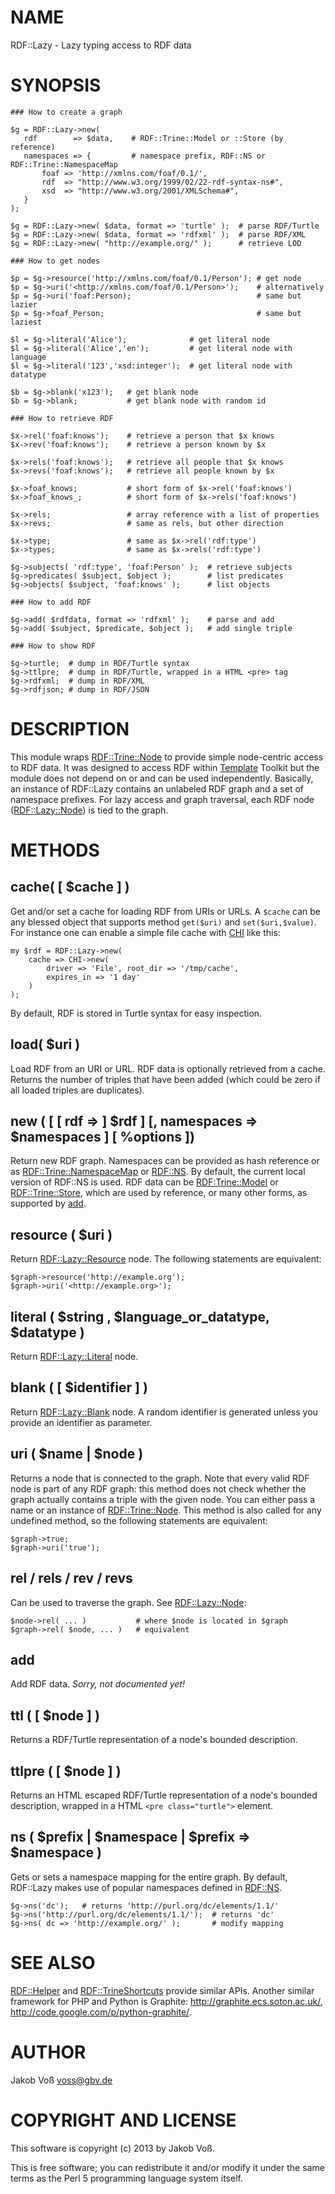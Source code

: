 # NAME

RDF::Lazy - Lazy typing access to RDF data

# SYNOPSIS

    ### How to create a graph

    $g = RDF::Lazy->new(
       rdf        => $data,    # RDF::Trine::Model or ::Store (by reference)
       namespaces => {         # namespace prefix, RDF::NS or RDF::Trine::NamespaceMap
           foaf => 'http://xmlns.com/foaf/0.1/',
           rdf  => "http://www.w3.org/1999/02/22-rdf-syntax-ns#",
           xsd  => "http://www.w3.org/2001/XMLSchema#",
       }
    );

    $g = RDF::Lazy->new( $data, format => 'turtle' );  # parse RDF/Turtle
    $g = RDF::Lazy->new( $data, format => 'rdfxml' );  # parse RDF/XML
    $g = RDF::Lazy->new( "http://example.org/" );      # retrieve LOD

    ### How to get nodes

    $p = $g->resource('http://xmlns.com/foaf/0.1/Person'); # get node
    $p = $g->uri('<http://xmlns.com/foaf/0.1/Person>');    # alternatively
    $p = $g->uri('foaf:Person);                            # same but lazier
    $p = $g->foaf_Person;                                  # same but laziest

    $l = $g->literal('Alice');              # get literal node
    $l = $g->literal('Alice','en');         # get literal node with language
    $l = $g->literal('123','xsd:integer');  # get literal node with datatype

    $b = $g->blank('x123');   # get blank node
    $b = $g->blank;           # get blank node with random id

    ### How to retrieve RDF

    $x->rel('foaf:knows');    # retrieve a person that $x knows
    $x->rev('foaf:knows');    # retrieve a person known by $x

    $x->rels('foaf:knows');   # retrieve all people that $x knows
    $x->revs('foaf:knows');   # retrieve all people known by $x

    $x->foaf_knows;           # short form of $x->rel('foaf:knows')
    $x->foaf_knows_;          # short form of $x->rels('foaf:knows')

    $x->rels;                 # array reference with a list of properties
    $x->revs;                 # same as rels, but other direction

    $x->type;                 # same as $x->rel('rdf:type')
    $x->types;                # same as $x->rels('rdf:type')

    $g->subjects( 'rdf:type', 'foaf:Person' );  # retrieve subjects
    $g->predicates( $subject, $object );        # list predicates
    $g->objects( $subject, 'foaf:knows' );      # list objects

    ### How to add RDF

    $g->add( $rdfdata, format => 'rdfxml' );    # parse and add
    $g->add( $subject, $predicate, $object );   # add single triple

    ### How to show RDF

    $g->turtle;  # dump in RDF/Turtle syntax
    $g->ttlpre;  # dump in RDF/Turtle, wrapped in a HTML <pre> tag
    $g->rdfxml;  # dump in RDF/XML
    $g->rdfjson; # dump in RDF/JSON

# DESCRIPTION

This module wraps [RDF::Trine::Node](https://metacpan.org/pod/RDF::Trine::Node) to provide simple node-centric access to
RDF data. It was designed to access RDF within [Template](https://metacpan.org/pod/Template) Toolkit but the
module does not depend on or and can be used independently. Basically, an
instance of RDF::Lazy contains an unlabeled RDF graph and a set of namespace
prefixes. For lazy access and graph traversal, each RDF node
([RDF::Lazy::Node](https://metacpan.org/pod/RDF::Lazy::Node)) is tied to the graph.

# METHODS

## cache( \[ $cache \] )

Get and/or set a cache for loading RDF from URIs or URLs. A `$cache` can be
any blessed object that supports method `get($uri)` and `set($uri,$value)`.
For instance one can enable a simple file cache with [CHI](https://metacpan.org/pod/CHI) like this:

    my $rdf = RDF::Lazy->new(
        cache => CHI->new(
            driver => 'File', root_dir => '/tmp/cache',
            expires_in => '1 day'
        )
    );

By default, RDF is stored in Turtle syntax for easy inspection.

## load( $uri )

Load RDF from an URI or URL. RDF data is optionally retrieved from a cache.
Returns the number of triples that have been added (which could be zero if
all loaded triples are duplicates).

## new ( \[ \[ rdf => \] $rdf \] \[, namespaces => $namespaces \] \[ %options \])

Return new RDF graph. Namespaces can be provided as hash reference or as
[RDF::Trine::NamespaceMap](https://metacpan.org/pod/RDF::Trine::NamespaceMap) or [RDF::NS](https://metacpan.org/pod/RDF::NS). By default, the current local
version of RDF::NS is used.  RDF data can be [RDF:Trine::Model](RDF:Trine::Model) or
[RDF::Trine::Store](https://metacpan.org/pod/RDF::Trine::Store), which are used by reference, or many other forms, as
supported by [add](#add).

## resource ( $uri )

Return [RDF::Lazy::Resource](https://metacpan.org/pod/RDF::Lazy::Resource) node. The following statements are equivalent:

    $graph->resource('http://example.org');
    $graph->uri('<http://example.org>');

## literal ( $string , $language\_or\_datatype, $datatype )

Return [RDF::Lazy::Literal](https://metacpan.org/pod/RDF::Lazy::Literal) node.

## blank ( \[ $identifier \] )

Return [RDF::Lazy::Blank](https://metacpan.org/pod/RDF::Lazy::Blank) node. A random identifier is generated unless you
provide an identifier as parameter.

## uri ( $name | $node )

Returns a node that is connected to the graph. Note that every valid RDF node
is part of any RDF graph: this method does not check whether the graph actually
contains a triple with the given node. You can either pass a name or an
instance of [RDF::Trine::Node](https://metacpan.org/pod/RDF::Trine::Node). This method is also called for any undefined
method, so the following statements are equivalent:

    $graph->true;
    $graph->uri('true');

## rel / rels / rev / revs

Can be used to traverse the graph. See [RDF::Lazy::Node](https://metacpan.org/pod/RDF::Lazy::Node):

    $node->rel( ... )           # where $node is located in $graph
    $graph->rel( $node, ... )   # equivalent

## add

Add RDF data. _Sorry, not documented yet!_

## ttl ( \[ $node \] )

Returns a RDF/Turtle representation of a node's bounded description.

## ttlpre ( \[ $node \] )

Returns an HTML escaped RDF/Turtle representation of a node's bounded
description, wrapped in a HTML `<pre class="turtle">` element.

## ns ( $prefix | $namespace | $prefix => $namespace )

Gets or sets a namespace mapping for the entire graph. By default, RDF::Lazy
makes use of popular namespaces defined in [RDF::NS](https://metacpan.org/pod/RDF::NS).

    $g->ns('dc');   # returns 'http://purl.org/dc/elements/1.1/'
    $g->ns('http://purl.org/dc/elements/1.1/');  # returns 'dc'
    $g->ns( dc => 'http://example.org/' );       # modify mapping

# SEE ALSO

[RDF::Helper](https://metacpan.org/pod/RDF::Helper) and [RDF::TrineShortcuts](https://metacpan.org/pod/RDF::TrineShortcuts) provide similar APIs. Another similar framework
for PHP and Python is Graphite: http://graphite.ecs.soton.ac.uk/,
http://code.google.com/p/python-graphite/.

# AUTHOR

Jakob Voß <voss@gbv.de>

# COPYRIGHT AND LICENSE

This software is copyright (c) 2013 by Jakob Voß.

This is free software; you can redistribute it and/or modify it under
the same terms as the Perl 5 programming language system itself.
